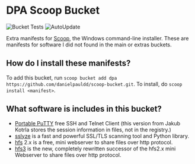 # DPA Scoop Bucket

![Bucket Tests](https://github.com/danielpauldd/scoop-bucket/actions/workflows/ci.yml/badge.svg) ![AutoUpdate](https://github.com/danielpauldd/scoop-bucket/actions/workflows/autoupdate.yml/badge.svg) 

Extra manifests for [Scoop](https://scoop.sh), the Windows command-line installer. These are manifests for software I did not found in the main or extras buckets.

How do I install these manifests?
---------------------------------

To add this bucket, run `scoop bucket add dpa https://github.com/danielpauldd/scoop-bucket.git`. To install, do `scoop install <manifest>`.

What software is includes in this bucket?
-----------------------------------------

- [Portable PuTTY](http://jakub.kotrla.net/putty/) free SSH and Telnet Client (this version from Jakub Kotrla stores the session information in files, not in the registry.)
- [sslyze](https://github.com/nabla-c0d3/sslyze) is a fast and powerful SSL/TLS scanning tool and Python library.
- [hfs](https://www.rejetto.com/hfs/) 2.x is a free, mini webserver to share files over http protocol.
- [hfs3](https://github.com/rejetto/hfs/) is the new, completely rewritten successor of the hfs2.x mini Webserver to share files over http protocol.
